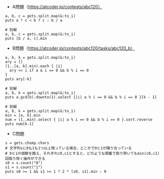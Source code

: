 - A問題（https://atcoder.jp/contests/abc120）

```
a, b, c = gets.split.map(&:to_i)
puts a * c < b ? c : b / a

# 別解
a, b, c = gets.split.map(&:to_i)
puts [b / a, c].min
```

- B問題（https://atcoder.jp/contests/abc120/tasks/abc120_b）
```
a, b, k = gets.split.map(&:to_i)
ary = []
(1..[a, b].min).each { |i|
  ary << i if a & i == 0 && b % i == 0
}
puts ary[-k]

# 別解
a, b, k = gets.split.map(&:to_i)
puts a.gcd(b).downto(1).select {|i| a % i == 0 && b % i == 0 }[k - 1]

# 別解
a, b, k = gets.split.map(&:to_i)
min = [a, b].min
num = (1..min).select { |i| a % i == 0 && b % i == 0 }.sort.reverse
puts num[k-1]
```

- C問題
```
s = gets.chomp.chars
# 文字列sに0も1も1つ以上残っている場合、どこかで0と1が隣り合っている
# 0と1の個数を数え、それぞれc0,c1とすると、どのような順番で取り除いてもmin(c0,c1)回取り除く操作ができる
s0 = s.count("0")
s1 = s.count("1")
puts s0 >= 1 && s1 >= 1 ? 2 * [s0, s1].min : 0
```
